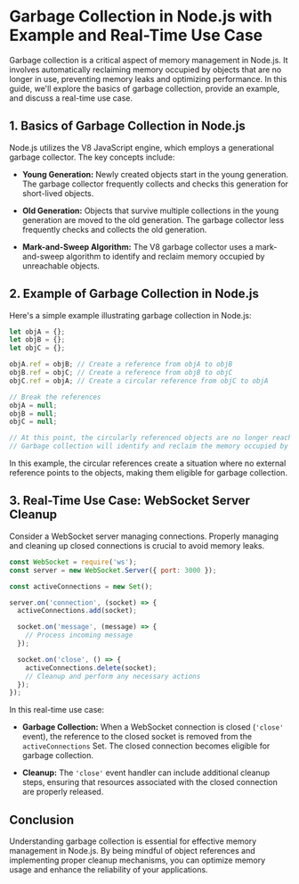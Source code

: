 # Garbage Collection in Node.js with Example and Real-Time Use Case

Garbage collection is a critical aspect of memory management in Node.js. It involves automatically reclaiming memory occupied by objects that are no longer in use, preventing memory leaks and optimizing performance. In this guide, we'll explore the basics of garbage collection, provide an example, and discuss a real-time use case.

## 1. **Basics of Garbage Collection in Node.js**

Node.js utilizes the V8 JavaScript engine, which employs a generational garbage collector. The key concepts include:

- **Young Generation:** Newly created objects start in the young generation. The garbage collector frequently collects and checks this generation for short-lived objects.

- **Old Generation:** Objects that survive multiple collections in the young generation are moved to the old generation. The garbage collector less frequently checks and collects the old generation.

- **Mark-and-Sweep Algorithm:** The V8 garbage collector uses a mark-and-sweep algorithm to identify and reclaim memory occupied by unreachable objects.

## 2. **Example of Garbage Collection in Node.js**

Here's a simple example illustrating garbage collection in Node.js:

```javascript
let objA = {};
let objB = {};
let objC = {};

objA.ref = objB; // Create a reference from objA to objB
objB.ref = objC; // Create a reference from objB to objC
objC.ref = objA; // Create a circular reference from objC to objA

// Break the references
objA = null;
objB = null;
objC = null;

// At this point, the circularly referenced objects are no longer reachable
// Garbage collection will identify and reclaim the memory occupied by these objects
```

In this example, the circular references create a situation where no external reference points to the objects, making them eligible for garbage collection.

## 3. **Real-Time Use Case: WebSocket Server Cleanup**

Consider a WebSocket server managing connections. Properly managing and cleaning up closed connections is crucial to avoid memory leaks.

```javascript
const WebSocket = require('ws');
const server = new WebSocket.Server({ port: 3000 });

const activeConnections = new Set();

server.on('connection', (socket) => {
  activeConnections.add(socket);

  socket.on('message', (message) => {
    // Process incoming message
  });

  socket.on('close', () => {
    activeConnections.delete(socket);
    // Cleanup and perform any necessary actions
  });
});
```

In this real-time use case:

- **Garbage Collection:** When a WebSocket connection is closed (`'close'` event), the reference to the closed socket is removed from the `activeConnections` Set. The closed connection becomes eligible for garbage collection.

- **Cleanup:** The `'close'` event handler can include additional cleanup steps, ensuring that resources associated with the closed connection are properly released.

## Conclusion

Understanding garbage collection is essential for effective memory management in Node.js. By being mindful of object references and implementing proper cleanup mechanisms, you can optimize memory usage and enhance the reliability of your applications.